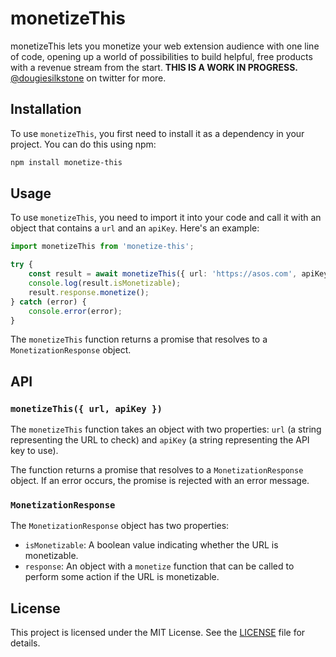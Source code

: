 monetizeThis
============
monetizeThis lets you monetize your web extension audience with one line of code, opening up a world of possibilities to build helpful, free products with a revenue stream from the start.
**THIS IS A WORK IN PROGRESS.** [@dougiesilkstone](https://twitter.com/dougiesilkstone) on twitter for more.

Installation
------------

To use `monetizeThis`, you first need to install it as a dependency in your project. You can do this using npm:

```sh
npm install monetize-this
```

Usage
-----

To use `monetizeThis`, you need to import it into your code and call it with an object that contains a `url` and an `apiKey`. Here's an example:

```typescript
import monetizeThis from 'monetize-this';

try {
    const result = await monetizeThis({ url: 'https://asos.com', apiKey: '1234-4567-7890' });
    console.log(result.isMonetizable);
    result.response.monetize();
} catch (error) {
    console.error(error);
}
```

The `monetizeThis` function returns a promise that resolves to a `MonetizationResponse` object.

API
---

### `monetizeThis({ url, apiKey })`

The `monetizeThis` function takes an object with two properties: `url` (a string representing the URL to check) and `apiKey` (a string representing the API key to use).

The function returns a promise that resolves to a `MonetizationResponse` object. If an error occurs, the promise is rejected with an error message.

### `MonetizationResponse`

The `MonetizationResponse` object has two properties:

* `isMonetizable`: A boolean value indicating whether the URL is monetizable.
* `response`: An object with a `monetize` function that can be called to perform some action if the URL is monetizable.

License
-------

This project is licensed under the MIT License. See the [LICENSE](LICENSE) file for details.
